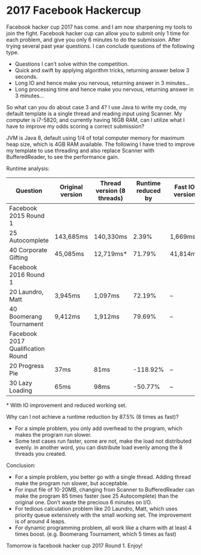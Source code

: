 # 2017 Facebook Hackercup


Facebook hacker cup 2017 has come. and I am now sharpening my tools to join the fight.
Facebook hacker cup can allow you to submit only 1 time for each problem, and give you only 6 minutes to do the submission.
After trying several past year questions. I can conclude questions of the following type.

* Questions I can’t solve within the competition.
* Quick and swift by applying algorithm tricks, returning answer below 3 seconds.
* Long IO and hence make you nervous, returning answer in 3 minutes…
* Long processing time and hence make you nervous, returning answer in 3 minutes…

So what can you do about case 3 and 4?
I use Java to write my code, my default template is a single thread and reading input using Scanner.
My computer is i7-5820, and currently having 16GB RAM, can I utilize what I have to improve my odds scoring a correct submission?


JVM is Java 8, default using 1/4 of total computer memory for maximum heap size, which is 4GB RAM available.
The following I have tried to improve my template to use threading and also replace Scanner with BufferedReader, to see the performance gain.

Runtime analysis:

| Question  |  Original version | Thread version (8 threads)  |  Runtime reduced by | Fast IO version |  Runtime reduced by |
|---|---|---|---|---|---|
|  Facebook 2015 Round 1 |   |   |   |   |   |
| 25 Autocomplete  | 143,685ms  | 140,330ms  | 2.39%  | 1,669ms  | 98.8%  |
| 40 Corporate Gifting  |  45,085ms | 12,719ms*  | 71.79% |  41,814ms |  7.26% |
| Facebook 2016 Round 1  |   |   |   |   |   |
| 20 Laundro, Matt  |  3,945ms | 1,097ms  | 72.19%  | –  |  – |
| 40 Boomerang Tournament  |  9,412ms | 1,912ms  | 79.69%  | –  |  – |
| Facebook 2017 Qualification Round  |   |   |   |   |   |
| 20 Progress Pie  | 37ms  |  81ms | -118.92%  | –  | – |
| 30 Lazy Loading  | 65ms |  98ms |  -50.77% | –  | –  |


\* With IO improvement and reduced working set.
 

Why can I not achieve a runtime reduction by 87.5% (8 times as fast)?

* For a simple problem, you only add overhead to the program, which makes the program run slower.
* Some test cases run faster, some are not, make the load not distributed evenly. in another word, you can distribute load evenly among the 8 threads you created.

Conclusion:

* For a simple problem, you better go with a single thread. Adding thread make the program run slower, but acceptable.
* For input file of 10-20MB, changing from Scanner to BufferedReader can make the program 85 times faster (see 25 Autocomplete) than the original one. Don’t waste the precious 6 minutes on I/O.
* For tedious calculation problem like 20 Laundro, Matt, which uses priority queue extensively with the small working set. The improvement is of around 4 leaps.
* For dynamic programming problem, all work like a charm with at least 4 times boost. (e.g. Boomerang Tournament, which 5 times as fast)

Tomorrow is facebook hacker cup 2017 Round 1. Enjoy!
